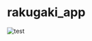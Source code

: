 # rakugaki_app

![test](https://user-images.githubusercontent.com/104599813/209721542-900cd55a-a5c0-4fa2-b0df-6dfee9433f4f.png)
